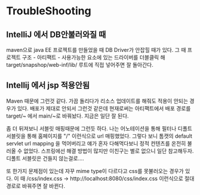 # TroubleShooting



## IntelliJ 에서 DB안불러와질 때

maven으로 java EE 프로젝트를 만들었을 때 DB Driver가 안잡힐 때가 있다. 그 때 프로젝트 구조 - 아티팩트 - 사용가능한 요소에 있는 드라이버를 더블클릭 해 target/snapshop/web-inf/lib/ 루트에 직접 넣어주면 잘 돌아간다.



## Intellij 에서 jsp 적용안됨

Maven 때문에 그런것 같다. 가끔 돌리다가 리소스 업데이트를 해줘도 적용이 안되는 경우가 있다. 배포가 제대로 안되서 그런것 같은데 현재로써는 아티팩트에서 배포 경로를 target/~ 에서 main/~로 바꿔놨다. 지금은 일단 잘 된다.

좀 더 뒤져보니 서블릿 매핑때문에 그런듯 하다. 나는 어노테이션을 통해 필터나 디폴트 서블릿을 통해 홈페이지를 "/" 이런식으로 url 매핑했었다. 그렇다 보니 톰캣의 default servlet url mapping 을 먹어버리고 얘가 혼자 다해먹다보니 정적 컨텐츠를 온전히 불러올 수 없었다. 스프링에선 해결 방법이 많지만 이친구는 별로 없으니 일단 참고해두자. 디폴트 서블릿은 건들지 않는걸로....

또 한가지 문제점이 있는데 자꾸 mime type이 다르다고 css를 못불러오는 경우가 있다. 이 때 /css/index.css -> http://localhost:8080/css/index.css 이런식으로 절대경로로 바꿔주면 잘 바뀐다.